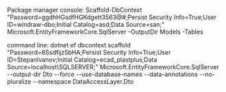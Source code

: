  Package manager console:
Scaffold-DbContext "Password=ggdhHGsdfHGKdgett3563@#;Persist Security Info=True;User ID=windraw-dbo;Initial Catalog=asd;Data Source=san;" Microsoft.EntityFrameworkCore.SqlServer -OutputDir Models -Tables

command line:
dotnet ef dbcontext scaffold "Password=6Ssdfijz5bHA;Persist Security Info=True;User ID=StepanIvanov;Initial Catalog=ecad_plastplus;Data Source=localhost\SQLSERVER;" Microsoft.EntityFrameworkCore.SqlServer --output-dir Dto --force --use-database-names --data-annotations --no-pluralize --namespace DataAccessLayer.Dto